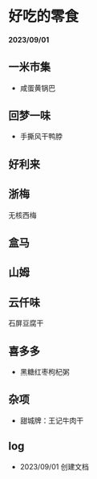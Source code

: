 # 好吃的零食

#### 2023/09/01

## 一米市集

- 咸蛋黄锅巴

## 回梦一味

- 手撕风干鸭脖

## 好利来

## 浙梅

无核西梅

## 盒马

## 山姆

## 云仟味

石屏豆腐干

## 喜多多

- 黑糖红枣枸杞粥

## 杂项

- 甜城牌：王记牛肉干

## log

- 2023/09/01 创建文档